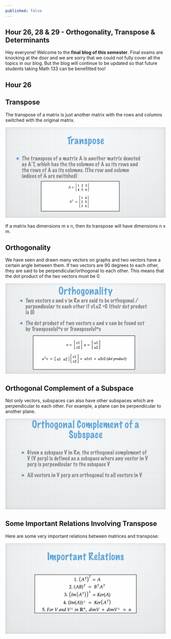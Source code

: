 ```yaml
---
published: false
---
```

## Hour 26, 28 & 29 - Orthogonality, Transpose & Determinants

Hey everyone! Welcome to the **final blog of this semester**. Final exams are knocking at the door and we are sorry that we could not fully cover all the topics in our blog. But the blog will continue to be updated so that future students taking Math 133 can be benefitted too!

## Hour 26 

## Transpose

The transpose of a matrix is just another matrix with the rows and columns switched with the original matrix.

![alt text](https://github.com/nilu-24/nilu-24.github.io/blob/master/_posts/28-29.001.jpeg?raw=true)

If a matrix has dimensions m x n, then its transpose will have dimensions n x m.

## Orthogonality

We have seen and drawn many vectors on graphs and two vectors have a certain angle between them. If two vectors are 90 degrees to each other, they are said to be perpendicular/orthogonal to each other. This means that the dot product of the two vectors must be 0.

![alt text](https://github.com/nilu-24/nilu-24.github.io/blob/master/_posts/28-29.002.jpeg?raw=true)

## Orthogonal Complement of a Subspace

Not only vectors, subspaces can also have other subspaces which are perpendicular to each other. For example, a plane can be perpendicular to another plane.

![alt text](https://github.com/nilu-24/nilu-24.github.io/blob/master/_posts/28-29.003.jpeg?raw=true)

## Some Important Relations Involving Transpose 

Here are some very important relations between matrices and transpose:

![alt text](https://github.com/nilu-24/nilu-24.github.io/blob/master/_posts/28-29.004.jpeg?raw=true)